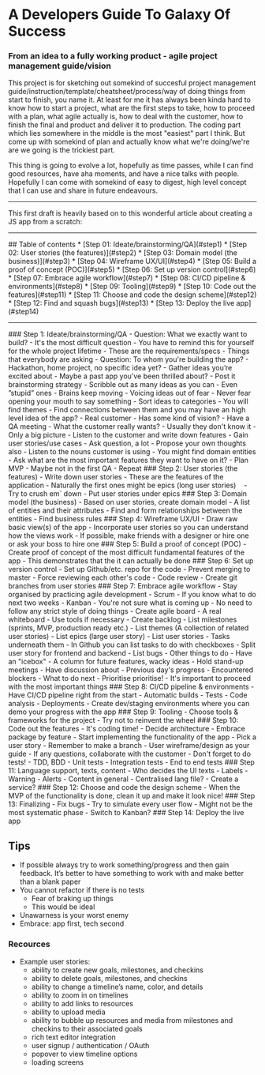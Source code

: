 # A Developers Guide To Galaxy Of Success
### From an idea to a fully working product - agile project management guide/vision

This project is for sketching out somekind of succesful project management guide/instruction/template/cheatsheet/process/way of doing things from start to finish, you name it. At least for me it has always been kinda hard to know how to start a project, what are the first steps to take, how to proceed with a plan, what agile actually is, how to deal with the customer, how to finish the final and product and deliver it to production. The coding part which lies somewhere in the middle is the most "easiest" part I think. But come up with somekind of plan and actually know what we're doing/we're are we going is the trickiest part. 

This thing is going to evolve a lot, hopefully as time passes, while I can find good resources, have aha moments, and have a nice talks with people. Hopefully I can come with somekind of easy to digest, high level concept that I can use and share in future endeavours.

<hr />
This first draft is heavily based on to this wonderful article about creating a JS app from a scratch:
<https://medium.com/ladies-storm-hackathons/how-we-built-our-first-full-stack-javascript-web-app-in-three-weeks-8a4668dbd67c>
<hr />
## Table of contents
* [Step 01: Ideate/brainstorming/QA](#step1) 
* [Step 02: User stories (the features)](#step2)
* [Step 03: Domain model (the business)](#step3)
* [Step 04: Wireframe UX/UI](#step4)
* [Step 05: Build a proof of concept (POC)](#step5)
* [Step 06: Set up version control](#step6)
* [Step 07: Embrace agile workflow](#step7)
* [Step 08: CI/CD pipeline & environments](#step8)
* [Step 09: Tooling](#step9)
* [Step 10: Code out the features](#step11)
* [Step 11: Choose and code the design scheme](#step12)
* [Step 12: Find and squash bugs](#step13)
* [Step 13: Deploy the live app](#step14)
<hr />
<a name="step1" />
### Step 1: Ideate/brainstorming/QA
- Question: What we exactly want to build?
    - It's the most difficult question
        - You have to remind this for yourself for the whole project lifetime
    - These are the requirements/specs
        - Things that everybody are asking
- Question: To whom you're building the app?
    - Hackathon, home project, no specific idea yet?
        - Gather ideas you’re excited about
        - Maybe a past app you've been thrilled about?
        - Post it brainstorming strategy
            - Scribble out as many ideas as you can
            - Even ”stupid” ones
                - Brains keep moving
                - Voicing ideas out of fear
                - Never fear opening your mouth to say something
        - Sort ideas to categories
            - You will find themes
            - Find connections between them and you may have an high level idea of the app?
    - Real customer
        - Has some kind of vision?
        - Have a QA meeting
            - What the customer really wants?
                - Usually they don't know it
                    - Only a big picture
            - Listen to the customer and write down features
                - Gain user stories/use cases
                - Ask question, a lot
                - Propose your own thoughts also
            - Listen to the nouns customer is using
                - You might find domain entities
            - Ask what are the most important features they want to have on it?
                - Plan MVP
                    - Maybe not in the first QA
            - Repeat

<a name="step2" />
### Step 2: User stories (the features)
- Write down user stories
    - These are the features of the application
- Naturally the first ones might be epics (long user stories)
    - Try to crush em` down
        - Put user stories under epics
        
<a name="step3" />
### Step 3: Domain model (the business)
- Based on user stories, create domain model
    - A list of entities and their attributes
- Find and form relationships between the entities
- Find business rules

<a name="step4" />
### Step 4: Wireframe UX/UI
- Draw raw basic view(s) of the app
- Incorporate user stories so you can understand how the views work
- If possible, make friends with a designer or hire one or ask your boss to hire one

<a name="step5" />
### Step 5: Build a proof of concept (POC)
- Create proof of concept of the most difficult fundamental features of the app
    - This demonstrates that the it can actually be done

<a name="step6" />
### Step 6: Set up version control
- Set up Github/etc. repo for the code
    - Prevent merging to master
    - Force reviewing each other's code
        - Code review
    - Create git branches from user stories
    
<a name="step7" />
### Step 7: Embrace agile workflow
- Stay organised by practicing agile development
    - Scrum
        - If you know what to do next two weeks
    - Kanban
        - You're not sure what is coming up
- No need to follow any strict style of doing things
- Create agile board
    - A real whiteboard
    - Use tools if necessary
- Create backlog
    - List milestones (sprints, MVP, production ready etc.)
    - List themes (A collection of related user stories)
    - List epics (large user story)
    - List user stories
        - Tasks underneath them
            - In Github you can list tasks to do with checkboxes
        - Split user story for frontend and backend
    - List bugs
    - Other things to do
- Have an "icebox"
        - A column for future features, wacky ideas
- Hold stand-up meetings
    - Have discussion about
        - Previous day's progress
        - Encountered blockers
        - What to do next
- Prioritise prioritise!
    - It's important to proceed with the most important things

<a name="step8" />
### Step 8: CI/CD pipeline & environments
- Have CI/CD pipeline right from the start
    - Automatic builds
        - Tests
        - Code analysis
        - Deployments
- Create dev/staging environments where you can demo your progress with the app

<a name="step9" />
### Step 9: Tooling
- Choose tools & frameworks for the project
    - Try not to reinvent the wheel

<a name="step10" />
### Step 10: Code out the features
- It's coding time!
- Decide architecture
    - Embrace package by feature
- Start implementing the functionality of the app
    - Pick a user story
        - Remember to make a branch
    - User wireframe/design as your guide
    - If any questions, collaborate with the customer
- Don't forget to do tests!
    - TDD, BDD
    - Unit tests
    - Integration tests
    - End to end tests

<a name="step11" />
### Step 11: Language support, texts, content
- Who decides the UI texts
    - Labels
    - Warning
    - Alerts
    - Content in general
- Centralised lang file?
- Create a service?

<a name="step12" />
### Step 12: Choose and code the design scheme
- When the MVP of the functionality is done, clean it up and make it look nice!

<a name="step13" />
### Step 13: Finalizing
- Fix bugs
- Try to simulate every user flow
- Might not be the most systematic phase
    - Switch to Kanban?

<a name="step14" />
### Step 14: Deploy the live app

## Tips
- If possible always try to work something/progress and then gain feedback. It’s better to have something to work with and make better than a blank paper
- You cannot refactor if there is no tests
    - Fear of braking up things
    - This would be ideal
- Unawarness is your worst enemy
- Embrace: app first, tech second

### Recources
- Example user stories:
    - ability to create new goals, milestones, and checkins
    - ability to delete goals, milestones, and checkins
    - ability to change a timeline’s name, color, and details
    - ability to zoom in on timelines
    - ability to add links to resources
    - ability to upload media
    - ability to bubble up resources and media from milestones and checkins to their associated goals
    - rich text editor integration
    - user signup / authentication / OAuth
    - popover to view timeline options
    - loading screens
